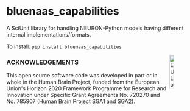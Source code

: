 # bluenaas_capabilities
A SciUnit library for handling NEURON-Python models having different internal implementations/formats.

To install:
`pip install bluenaas_capabilities`

<div><img src="https://raw.githubusercontent.com/appukuttan-shailesh/bluenaas_capabilities/master/eu_logo.jpg" alt="EU Logo" width="15%" align="right"></div>

### ACKNOWLEDGEMENTS
This open source software code was developed in part or in whole in the Human Brain Project, funded from the European Union's Horizon 2020 Framework Programme for Research and Innovation under Specific Grant Agreements No. 720270 and No. 785907 (Human Brain Project SGA1 and SGA2).
